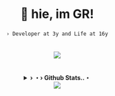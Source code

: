 <div align="center">
  <h1>👋 hie, im <b>GR</b>!</h1>
  <code>› Developer at 3y and Life at 16y</code>
  <src="byGR">
<br>
<br>
<br>
  <a href="https://github.com/flowingGR" alt="GR">
  <src="byGR">
    <img src="https://skillicons.dev/icons?i=js,nodejs,firebase,discord,html,sass,css,tailwind&theme=dark&perline=4">
  </a>
<br>
<br>
<br>
<details>
    <summary><underline><b>› ・› Github Stats..・</b></underline></summary>
<a href="https://github.com/flowingGR">
<table>
  <tr>
      <td style="width=100%">
        <img style="border-radius: 20px;" src="https://github-readme-stats.vercel.app/api/top-langs/?username=flowingGR&show_icons=true&title_color=1c6cbf&text_color=246af9&bg_color=00000000&hide_border=true&layout=compact&icon_color=00000000&count_private=true"/>
    </td>
  </tr>
</table>
</a>
</details>
<src="byGR">
    
  <a href="https://discord.com/users/424931675009712128" alt="GR">
    <img src="https://lanyard.cnrad.dev/api/424931675009712128" />
  </a>
</div>

